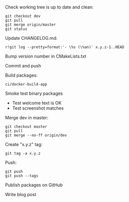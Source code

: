 Check working tree is up to date and clean:

    git checkout dev
    git pull
    git merge origin/master
    git status

Update CHANGELOG.md:

    r!git log --pretty=format:'- \%s (\%an)' x.y.z-1..HEAD

Bump version number in CMakeLists.txt

Commit and push

Build packages:

    ci/docker-build-app

Smoke test binary packages

- Test welcome text is OK
- Test screenshot matches

Merge dev in master:

    git checkout master
    git pull
    git merge --no-ff origin/dev

Create "x.y.z" tag:

    git tag -a x.y.z

Push:

    git push
    git push --tags

Publish packages on GitHub

Write blog post
